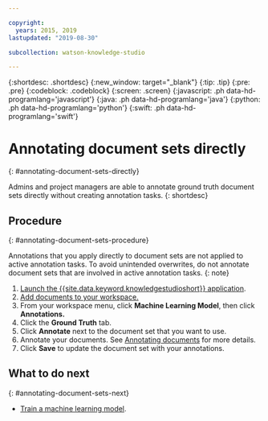 ```yaml
---

copyright:
  years: 2015, 2019
lastupdated: "2019-08-30"

subcollection: watson-knowledge-studio

---
```


{:shortdesc: .shortdesc}
{:new_window: target="_blank"}
{:tip: .tip}
{:pre: .pre}
{:codeblock: .codeblock}
{:screen: .screen}
{:javascript: .ph data-hd-programlang='javascript'}
{:java: .ph data-hd-programlang='java'}
{:python: .ph data-hd-programlang='python'}
{:swift: .ph data-hd-programlang='swift'}

# Annotating document sets directly
{: #annotating-document-sets-directly}

Admins and project managers are able to annotate ground truth document sets directly without creating annotation tasks.
{: shortdesc}

## Procedure
{: #annotating-document-sets-procedure}

Annotations that you apply directly to document sets are not applied to active annotation tasks. To avoid unintended overwrites, do not annotate document sets that are involved in active annotation tasks.
{: note}

1. [Launch the {{site.data.keyword.knowledgestudioshort}} application](/docs/services/watson-knowledge-studio-data?topic=watson-knowledge-studio-data-wks_tutintro#launching-the-knowledge-studio-application).
2. [Add documents to your workspace.](/docs/services/watson-knowledge-studio-data?topic=watson-knowledge-studio-data-documents-for-annotation#wks_projadd)
3. From your workspace menu, click **Machine Learning Model**, then click **Annotations.**
4. Click the **Ground Truth** tab.
5. Click **Annotate** next to the document set that you want to use.
6. Annotate your documents. See [Annotating documents](/docs/services/watson-knowledge-studio-data?topic=watson-knowledge-studio-data-user-guide) for more details.
7. Click **Save** to update the document set with your annotations.

## What to do next
{: #annotating-document-sets-next}

- [Train a machine learning model](/docs/services/watson-knowledge-studio-data?topic=watson-knowledge-studio-data-train-ml).
